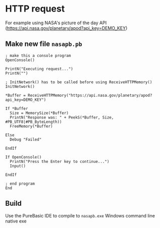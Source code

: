 # HTTP request
For example using NASA's picture of the day API   
(https://api.nasa.gov/planetary/apod?api_key=DEMO_KEY)

## Make new file `nasapb.pb`

```
; make this a console program
OpenConsole()

PrintN("Executing request...")
PrintN("")

; InitNetwork() has to be called before using ReceiveHTTPMemory()
InitNetwork()

*Buffer = ReceiveHTTPMemory("https://api.nasa.gov/planetary/apod?api_key=DEMO_KEY")

If *Buffer
  Size = MemorySize(*Buffer)
  PrintN("Response was: " + PeekS(*Buffer, Size, #PB_UTF8|#PB_ByteLength))
  FreeMemory(*Buffer)
  
Else
  Debug "Failed"
  
EndIf

If OpenConsole()
  PrintN("Press the Enter key to continue...")
  Input()
  
EndIf

; end program
End

```

## Build
Use the PureBasic IDE to compile to `nasapb.exe` Windows command line native exe
